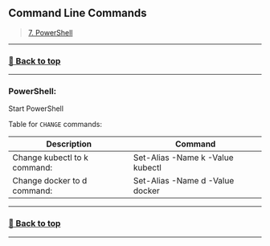 ## **Command Line Commands**

>[7. PowerShell](#powershell)
>

---
### [🔼 Back to top](#commands)

---

### **PowerShell:**

Start PowerShell

Table for ```CHANGE``` commands:

|Description|Command|
|--|--|
|Change kubectl to k command:                   |Set-Alias -Name k -Value kubectl|
|Change docker to d command:                    |Set-Alias -Name d -Value docker|

---
### [🔼 Back to top](#commands)
---
